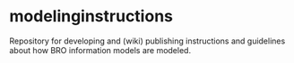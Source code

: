 # modelinginstructions
Repository for developing and (wiki) publishing instructions and guidelines about how BRO information models are modeled.
